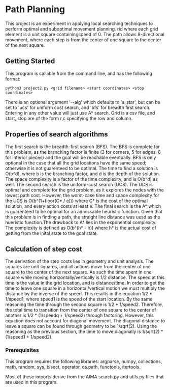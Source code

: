 # Path Planning
This project is an experiment in applying local searching techniques to perform optimal and suboptimal movement planning. rid where each grid element is a unit square containingspeed of 0. The path allows 8-directional movement, where each step is from the center of one square to the center of the next square.
## Getting Started

This program is callable from the command line, and has the following format:
```
python3 project2.py <grid filename> <start coordinates> <stop coordinates>
```
There is an optional argument '--alg' which defaults to 'a_star', but can be set to 'ucs' for uniform cost search, and 'bfs' for breadth first search. Entering in any other value will just use A* search. Grid is a csv file, and start, stop are of the form r,c specifying the row and column.

## Properties of search algorithms

The first search is the breadth-first search (BFS). The BFS is complete for this problem, as the branching factor is finite (3 for corners, 5 for edges, 8 for interior pieces) and the goal will be reachable eventually. BFS is only optional in the case that all the grid locations have the same speed; otherwise it is not guarenteed to be optimal. The time to find a solution is O(b^d), where b is the branching factor, and d is the depth of the solution. The space complexity is a factor of the time complexity, and is O(b^d) as well. The second search is the uniform-cost search (UCS). The UCS is optimal and complete for the grid problem, as it explores the nodes with the lowest path cost. However, the worst-case time and space complexity for the UCS is O(b^(1+floor(C* / e))) where C* is the cost of the optimal solution, and every action costs at least e. The final search is the A* which is guarenteed to be optimal for an admissable heuristic function. Given that this problem is in finding a path, the straight line distance was uesd as the hueristic function.The drawback to A* lies in the exponential complexity. The complexity is defined as O(b^(h* - h)) where h* is the actual cost of getting from the inital state to the goal state.

## Calculation of step cost
The derivation of the step costs lies in geometry and unit analysis. The squares are unit squares, and all actions move from the center of one square to the center of the next square. As such the time spent in one square while moving horizontally/vertically is 1/2 distance. The speed at this time is the value in the grid location, and is distance/time. In order to get the time to leave one square in a horizontal/vertical motion we must multiply the distance by the inverse of the speed. This results in the equation 1/2 * 1/speed1, where speed1 is the speed of the start location. By the same reasoning the time through  the second square is 1/2 * 1/speed2. Therefore, the total time to transition from the center of one square to the center of another is 1/2 * (1/speedq + 1/speed2) through factoring. However, this equation does not account for diagonal movement. The diagonal distance to leave a square can be found through geometry to be 1/sqrt(2). Using the reasoning as the previous section, the time to move diagonally is 1/sqrt(2) * (1/speed1 + 1/speed2).
### Prerequisites
This program requires the following libraries: argparse, numpy, collections, math,  random, sys, bisect, operator,
os.path, functools, itertools.

Most of these imports derive from the AIMA search.py and utils.py files that are used in this program.

